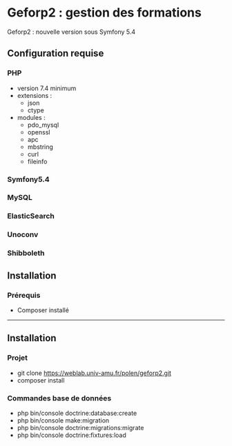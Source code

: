 Geforp2 : gestion des formations
======

Geforp2 : nouvelle version sous Symfony 5.4

Configuration requise
------------

### PHP

* version 7.4 minimum 
* extensions :
    * json
    * ctype
* modules :
    * pdo_mysql
    * openssl
    * apc
    * mbstring
    * curl
    * fileinfo

### Symfony5.4

### MySQL


### ElasticSearch

### Unoconv

### Shibboleth

Installation
------------

### Prérequis

- Composer installé 

-----------------
Installation
-----------------

### Projet

* git clone https://weblab.univ-amu.fr/polen/geforp2.git
* composer install

### Commandes base de données
* php bin/console doctrine:database:create
* php bin/console make:migration
* php bin/console doctrine:migrations:migrate
* php bin/console doctrine:fixtures:load
